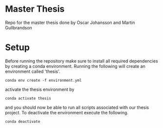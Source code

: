 # Master Thesis
Repo for the master thesis done by Oscar Johansson and Martin Gullbrandson

# Setup

Before running the repository make sure to install all required dependencies by creating a conda environment.
Running the following will create an environment called 'thesis'.
```
conda env create -f environment.yml
```
activate the thesis environment by
```
conda activate thesis
```
and you should now be able to run all scripts associated with our thesis project.
To deactivate the environment execute the following.
```
conda deactivate
```
